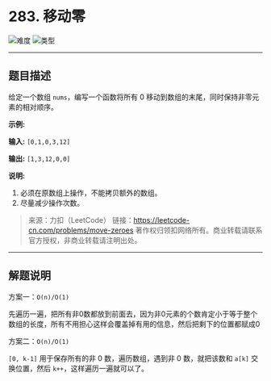 # 283. 移动零

![难度](https://img.shields.io/badge/难度-简单-5cb85c.svg?logo=leetcode&style=flat)  ![类型](https://img.shields.io/badge/类型-数组-violet.svg?style=flat)

---

## 题目描述

给定一个数组 `nums`，编写一个函数将所有 0 移动到数组的末尾，同时保持非零元素的相对顺序。

**示例:**

**输入:** `[0,1,0,3,12]`

**输出:** `[1,3,12,0,0]`

**说明:**

1. 必须在原数组上操作，不能拷贝额外的数组。
2. 尽量减少操作次数。

> 来源：力扣（LeetCode）
> 链接：https://leetcode-cn.com/problems/move-zeroes
> 著作权归领扣网络所有。商业转载请联系官方授权，非商业转载请注明出处。

---

## 解题说明

方案一：`O(n)/O(1)`

先遍历一遍，把所有非0数都放到前面去，因为非0元素的个数肯定小于等于整个数组的长度，所有不用担心这样会覆盖掉有用的信息，然后把剩下的位置都赋成0

方案二：`O(n)/O(1)`

`[0, k-1]` 用于保存所有的非 0 数，遍历数组，遇到非 0 数，就把该数和 `a[k]` 交换位置，然后 `k++`，这样遍历一遍就可以了。
